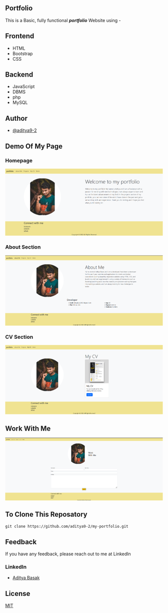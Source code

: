 
## Portfolio

This is a Basic, fully functional ***portfolio*** Website using -

## Frontend 

- HTML
- Bootstrap
- CSS

## Backend

- JavaScript
- DBMS
- php
- MySQL

## Author
- [@aditya9-2](https://github.com/aditya9-2)

## Demo Of My Page

### Homepage

![Homepage](https://github.com/aditya9-2/my-portfolio/blob/master/screenshots/Screenshot_1.png)

### About Section

![About](https://github.com/aditya9-2/my-portfolio/blob/master/screenshots/Screenshot_2.png)

### CV Section 

![CV](https://github.com/aditya9-2/my-portfolio/blob/master/screenshots/Screenshot_3.png)

## Work With Me 

![Work](https://github.com/aditya9-2/my-portfolio/blob/master/screenshots/Screenshot_4.png)

## To Clone This Reposatory

```
git clone https://github.com/aditya9-2/my-portfolio.git

```

## Feedback

If you have any feedback, please reach out to me at LinkedIn 


### LinkedIn

- [Aditya Basak](https://www.linkedin.com/in/aditya-basak-84292b1b7/)


## License

[MIT](https://choosealicense.com/licenses/mit/)



